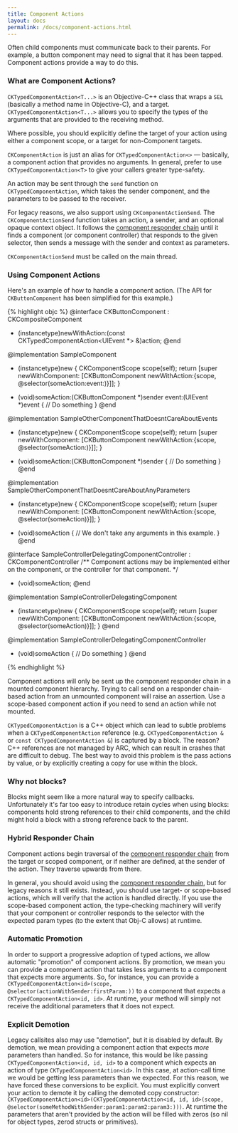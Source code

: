 ```yaml
---
title: Component Actions
layout: docs
permalink: /docs/component-actions.html
---
```


Often child components must communicate back to their parents. For example, a button component may need to signal that it has been tapped. Component actions provide a way to do this.

### What are Component Actions? 

`CKTypedComponentAction<T...>` is an Objective-C++ class that wraps a `SEL` (basically a method name in Objective-C), and a target. `CKTypedComponentAction<T...>` allows you to specify the types of the arguments that are provided to the receiving method.

Where possible, you should explicitly define the target of your action using either a component scope, or a target for non-Component targets. 

`CKComponentAction` is just an alias for `CKTypedComponentAction<>` — basically, a component action that provides no arguments. In general, prefer to use `CKTypedComponentAction<T>` to give your callers greater type-safety.

An action may be sent through the `send` function on `CKTypedComponentAction`, which takes the sender component, and the parameters to be passed to the receiver.

For legacy reasons, we also support using `CKComponentActionSend`. The `CKComponentActionSend` function takes an action, a sender, and an optional opaque context object. It follows the [component responder chain](responder-chain.html) until it finds a component (or component controller) that responds to the given selector, then sends a message with the sender and context as parameters.

<div class="note-important">
  <p>
    <code>CKComponentActionSend</code> must be called on the main thread.
  </p>
</div>

### Using Component Actions 

Here's an example of how to handle a component action. (The API for `CKButtonComponent` has been simplified for this example.)

{% highlight objc %}
@interface CKButtonComponent : CKCompositeComponent
+ (instancetype)newWithAction:(const CKTypedComponentAction<UIEvent *> &)action;
@end

@implementation SampleComponent
+ (instancetype)new
{
  CKComponentScope scope(self);
  return [super newWithComponent:
          [CKButtonComponent
           newWithAction:{scope, @selector(someAction:event:)}]];
}

- (void)someAction:(CKButtonComponent *)sender event:(UIEvent *)event
{
  // Do something
}
@end

@implementation SampleOtherComponentThatDoesntCareAboutEvents
+ (instancetype)new
{
  CKComponentScope scope(self);
  return [super newWithComponent:
          [CKButtonComponent
           newWithAction:{scope, @selector(someAction:)}]];
}

- (void)someAction:(CKButtonComponent *)sender
{
  // Do something
}
@end

@implementation SampleOtherComponentThatDoesntCareAboutAnyParameters
+ (instancetype)new
{
  CKComponentScope scope(self);
  return [super newWithComponent:
          [CKButtonComponent
           newWithAction:{scope, @selector(someAction)}]];
}

- (void)someAction
{
  // We don't take any arguments in this example.
}
@end

@interface SampleControllerDelegatingComponentController : CKComponentController
/** Component actions may be implemented either on the component, or the controller for that component. */
- (void)someAction;
@end

@implementation SampleControllerDelegatingComponent
+ (instancetype)new
{
  CKComponentScope scope(self);
  return [super newWithComponent:
          [CKButtonComponent
           newWithAction:{scope, @selector(someAction)}]];
}
@end

@implementation SampleControllerDelegatingComponentController
- (void)someAction
{
  // Do something
}
@end

{% endhighlight %}

<div class="note-important">
  <p>
    Component actions will only be sent up the component responder chain in a mounted component hierarchy. Trying to call send on a responder chain-based action from an unmounted component will raise an assertion. Use a scope-based component action if you need to send an action while not mounted.
  </p>
</div>

<div class="note-important">
  <p>
    <code>CKTypedComponentAction</code> is a C++ object which can lead to subtle problems when a <code>CKTypedComponentAction</code> reference (e.g. <code>CKTypedComponentAction &</code> or <code>const CKTypedComponentAction &</code>) is captured by a block. The reason? C++ references are not managed by ARC, which can result in crashes that are difficult to debug. The best way to avoid this problem is the pass actions by value, or by explicitly creating a copy for use within the block.
  </p>
</div>

### Why not blocks? 

Blocks might seem like a more natural way to specify callbacks. Unfortunately it's far too easy to introduce retain cycles when using blocks: components hold strong references to their child components, and the child might hold a block with a strong reference back to the parent.

### Hybrid Responder Chain

Component actions begin traversal of the [component responder chain](responder-chain.html) from the target or scoped component, or if neither are defined, at the sender of the action. They traverse upwards from there.

In general, you should avoid using the [component responder chain](responder-chain.html), but for legacy reasons it still exists. Instead, you should use target- or scope-based actions, which will verify that the action is handled directly. If you use the scope-based component action, the type-checking machinery will verify that your component or controller responds to the selector with the expected param types (to the extent that Obj-C allows) at runtime.

### Automatic Promotion

In order to support a progressive adoption of typed actions, we allow automatic "promotion" of component actions. By promotion, we mean you can provide a component action that takes less arguments to a component that expects more arguments. So, for instance, you can provide a `CKTypedComponentAction<id>(scope, @selector(actionWithSender:firstParam:))` to a component that expects a `CKTypedComponentAction<id, id>`. At runtime, your method will simply not receive the additional parameters that it does not expect.

### Explicit Demotion

Legacy callsites also may use "demotion", but it is disabled by default. By demotion, we mean providing a component action that expects *more* parameters than handled. So for instance, this would be like passing `CKTypedComponentAction<id, id, id>` to a component which expects an action of type `CKTypedComponentAction<id>`. In this case, at action-call time we would be getting less parameters than we expected. For this reason, we have forced these conversions to be explicit. You must explicitly convert your action to demote it by calling the demoted copy constructor: `CKTypedComponentAction<id>(CKTypedComponentAction<id, id, id>(scope, @selector(someMethodWithSender:param1:param2:param3:)))`. At runtime the parameters that aren't provided by the action will be filled with zeros (so nil for object types, zerod structs or primitives).

